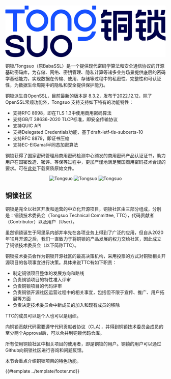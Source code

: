 ![Tongsuo](images/tongsuo.png)

铜锁/Tongsuo（原BabaSSL）是一个提供现代密码学算法和安全通信协议的开源基础密码库，为存储、网络、密钥管理、隐私计算等诸多业务场景提供底层的密码学基础能力，实现数据在传输、使用、存储等过程中的私密性、完整性和可认证性，为数据生命周期中的隐私和安全提供保护能力。

铜锁派生自OpenSSL，目前最新的版本是 8.3.2，发布于2022.12.12，除了OpenSSL常规功能外，Tongsuo 支持支持如下特有的功能特性：

* 支持RFC 8998，即在TLS 1.3中使用商用密码算法
* 支持GB/T 38636-2020 TLCP标准，即安全传输协议
* 支持QUIC API
* 支持Delegated Credentials功能，基于draft-ietf-tls-subcerts-10
* 支持RFC 8879，即证书压缩
* 支持EC-ElGamal半同态加密算法

铜锁获得了国家密码管理局商用密码检测中心颁发的商用密码产品认证证书，助力用户在国密改造、密评、等保等过程中，更加严谨地满足我国商用密码技术合规的要求。可在[此处](https://www.yuque.com/tsdoc/misc/st247r05s8b5dtct)下载资质原始文件。

<div align=center>
<span>
<img src="images/tongsuo_android.png" alt="Tongsuo" style="width: 32%; height: 32%">
</span>
<span>
<img src="images/tongsuo_ios.png" alt="Tongsuo" style="width: 32%; height: 32%">
</span>
<span>
<img src="images/tongsuo_linux.png" alt="Tongsuo" style="width: 32%; height: 32%">
</span>
</div>

## 铜锁社区

铜锁是完全以社区开发和运营的中立化开源项目，铜锁社区由三部分组成，分别是：铜锁技术委员会（Tongsuo Technical Committee, TTC），代码贡献者（Contributor）以及用户（User）。

虽然铜锁诞生于阿里系内部并率先在各项业务上得到了广泛的应用，但自从2020年10月开源之后，我们一直致力于将铜锁的产品发展的权力交给社区，因此成立了铜锁技术委员会（以下简称TTC）。

铜锁技术委员会作为铜锁开源社区的最高决策机构，采用投票的方式对铜锁相关开源项目的各项事宜进行决策。具体来说TTC有如下职责：

* 制定铜锁项目整体的发展方向和路线
* 负责铜锁项目的特性准入评审
* 负责铜锁项目的代码评审
* 负责铜锁开源社区运营过程中的相关事宜，包括但不限于宣传、推广、用户拓展等方面
* 负责决定技术委员会中新成员的加入和现有成员的移除

TTC的成员可以是个人也可以是组织。

向铜锁贡献代码需要遵守代码贡献者协议（CLA），并得到铜锁技术委员会成员的至少两个Approval后，可以合并到铜锁代码仓库。

所有使用铜锁社区中相关项目的使用者，即是铜锁的用户。铜锁的用户可以通过Github向铜锁社区进行咨询和问题反馈。

本节会重点介绍铜锁项目的特色功能。

{{#template ../template/footer.md}}
